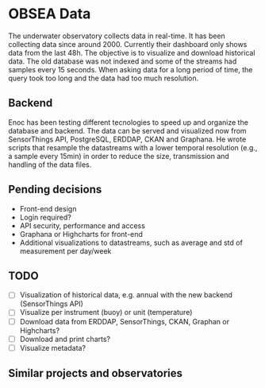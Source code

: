 # OBSEA Data
The underwater observatory collects data in real-time. It has been collecting data since around 2000. Currently their dashboard only shows data from the last 48h. The objective is to visualize and download historical data. The old database was not indexed and some of the streams had samples every 15 seconds. When asking data for a long period of time, the query took too long and the data had too much resolution.

## Backend
Enoc has been testing different tecnologies to speed up and organize the database and backend. The data can be served and visualized now from SensorThings API, PostgreSQL, ERDDAP, CKAN and Graphana. He wrote scripts that resample the datastreams with a lower temporal resolution (e.g., a sample every 15min) in order to reduce the size, transmission and handling of the data files.

## Pending decisions
- Front-end design
- Login required?
- API security, performance and access
- Graphana or Highcharts for front-end
- Additional visualizations to datastreams, such as average and std of measurement per day/week

## TODO
- [ ] Visualization of historical data, e.g. annual with the new backend (SensorThings API)
- [ ] Visualize per instrument (buoy) or unit (temperature)
- [ ] Download data from ERDDAP, SensorThings, CKAN, Graphan or Highcharts?
- [ ] Download and print charts?
- [ ] Visualize metadata?

## Similar projects and observatories
